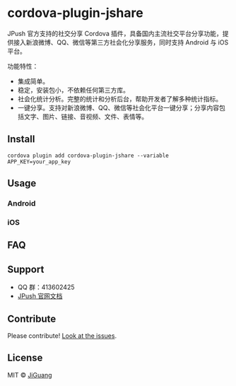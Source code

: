 # cordova-plugin-jshare
JPush 官方支持的社交分享 Cordova 插件，具备国内主流社交平台分享功能，提供接入新浪微博、QQ、微信等第三方社会化分享服务，同时支持 Android 与 iOS 平台。

功能特性：
- 集成简单。
- 稳定，安装包小，不依赖任何第三方库。
- 社会化统计分析。完整的统计和分析后台，帮助开发者了解多种统计指标。
- 一键分享。支持对新浪微博、QQ、微信等社会化平台一键分享；分享内容包括文字、图片、链接、音视频、文件、表情等。

## Install
```
cordova plugin add cordova-plugin-jshare --variable APP_KEY=your_app_key
```

## Usage
### Android

### iOS

## FAQ

## Support
- QQ 群：413602425
- [JPush 官网文档](https://docs.jiguang.cn/jshare/guideline/intro/)
<!-- - [极光社区](http://community.jiguang.cn/) -->

## Contribute
Please contribute! [Look at the issues](https://github.com/jpush/cordova-plugin-jshare/issues).

## License
MIT © [JiGuang](/license)
